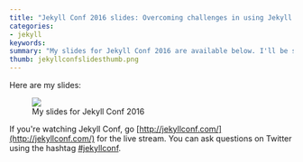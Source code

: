 ```yaml
---
title: "Jekyll Conf 2016 slides: Overcoming challenges in using Jekyll for Tech Docs"
categories:
- jekyll
keywords: 
summary: "My slides for Jekyll Conf 2016 are available below. I'll be speaking at 4pm PST (Saturday, May 7, 2016) for about 30 minutes. In this presentation, I'll talk about the various challenges I've had in using Jekyll for technical documentation. I'll explain my attempts to overcome requirements with everything from conditional filtering to generating PDFs, publishing across different environments, re-using content across projects, templatizing notes and alerts, and more."
thumb: jekyllconfslidesthumb.png
---
```


Here are my slides: 

<figure><a href="http://idratherbewriting.com/files/jekyllwritetechdocslikehacker/"><img src="{{ "/images/jekyllconfslides.png" | prepend: site.baseurl }}"/></a><figcaption>My slides for Jekyll Conf 2016</figcaption></figure>

If you're watching Jekyll Conf, go [http://jekyllconf.com/](http://jekyllconf.com/) for the live stream. You can ask questions on Twitter using the hashtag [#jekyllconf](https://twitter.com/search?q=%23jekyllconf&src=typd).